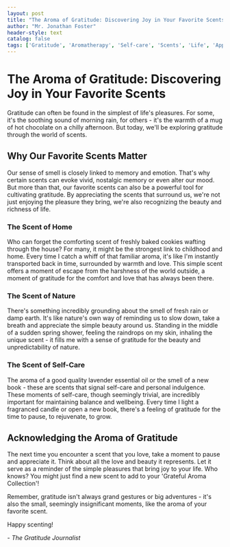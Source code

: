 ```yaml
---
layout: post
title: "The Aroma of Gratitude: Discovering Joy in Your Favorite Scents"
author: "Mr. Jonathan Foster"
header-style: text
catalog: false
tags: ['Gratitude', 'Aromatherapy', 'Self-care', 'Scents', 'Life', 'Appreciation', 'Mindfulness', 'Happiness', 'Simple Pleasures']
---
```


# The Aroma of Gratitude: Discovering Joy in Your Favorite Scents

Gratitude can often be found in the simplest of life's pleasures. For some, it's the soothing sound of morning rain, for others - it's the warmth of a mug of hot chocolate on a chilly afternoon. But today, we'll be exploring gratitude through the world of scents.

## Why Our Favorite Scents Matter

Our sense of smell is closely linked to memory and emotion. That's why certain scents can evoke vivid, nostalgic memory or even alter our mood. But more than that, our favorite scents can also be a powerful tool for cultivating gratitude. By appreciating the scents that surround us, we're not just enjoying the pleasure they bring, we're also recognizing the beauty and richness of life.

### The Scent of Home

Who can forget the comforting scent of freshly baked cookies wafting through the house? For many, it might be the strongest link to childhood and home. Every time I catch a whiff of that familiar aroma, it's like I'm instantly transported back in time, surrounded by warmth and love. This simple scent offers a moment of escape from the harshness of the world outside, a moment of gratitude for the comfort and love that has always been there.

### The Scent of Nature

There's something incredibly grounding about the smell of fresh rain or damp earth. It's like nature's own way of reminding us to slow down, take a breath and appreciate the simple beauty around us. Standing in the middle of a sudden spring shower, feeling the raindrops on my skin, inhaling the unique scent - it fills me with a sense of gratitude for the beauty and unpredictability of nature.

### The Scent of Self-Care

The aroma of a good quality lavender essential oil or the smell of a new book - these are scents that signal self-care and personal indulgence. These moments of self-care, though seemingly trivial, are incredibly important for maintaining balance and wellbeing. Every time I light a fragranced candle or open a new book, there's a feeling of gratitude for the time to pause, to rejuvenate, to grow.

## Acknowledging the Aroma of Gratitude

The next time you encounter a scent that you love, take a moment to pause and appreciate it. Think about all the love and beauty it represents. Let it serve as a reminder of the simple pleasures that bring joy to your life. Who knows? You might just find a new scent to add to your 'Grateful Aroma Collection'!

Remember, gratitude isn't always grand gestures or big adventures - it's also the small, seemingly insignificant moments, like the aroma of your favorite scent.

Happy scenting!

*- The Gratitude Journalist*